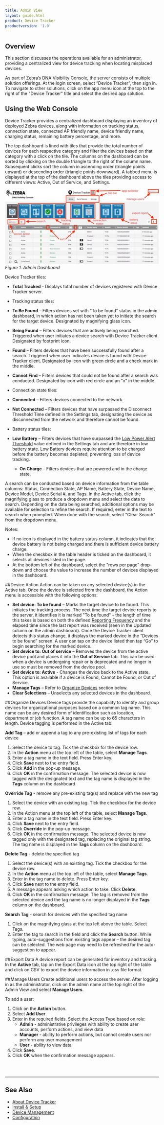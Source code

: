 ```yaml
---
title: Admin View
layout: guide.html
product: Device Tracker
productversion: '1.0'
---
```


## Overview
This section discusses the operations available for an administrator, providing a centralized view for device tracking when locating misplaced devices. 

As part of Zebra’s DNA Visibility Console, the server consists of multiple solution offerings. At the login screen, select “Device Tracker”, then sign in. To navigate to other solutions, click on the app menu icon at the top to the right of the "Device Tracker" title and select the desired app solution.

## Using the Web Console

Device Tracker provides a centralized dashboard displaying an inventory of deployed Zebra devices, along with information on tracking status, connection state, connected AP friendly name, device friendly name, charging status, remaining battery percentage, and more.

The top dashboard is lined with tiles that provide the total number of devices for each respective category and filter the devices based on that category with a click on the tile. The columns on the dashboard can be sorted by clicking on the double triangle to the right of the column name. Subsequent clicks sort the column in ascending order (triangle points upward) or descending order (triangle points downward). A tabbed menu is displayed at the top of the dashboard above the tiles providing access to different views: Active, Out of Service, and Settings. 

![img](DTRK_dashboard.jpg)
_Figure 1. Admin Dashboard_

Device Tracker tiles: 

* **Total Tracked** - Displays total number of devices registered with Device Tracker server.  

* Tracking status tiles:
 * **To Be Found** – Filters devices set with "To be found" status in the admin dashboard, in which action has not been taken yet to initiate the search for the target device. Designated by magnifying glass icon.
 * **Being Found** – Filters devices that are actively being searched. Triggered when user initiates a device search with Device Tracker client. Designated by footprint icon.
 * **Found** – Filters devices that have been successfully found after a search. Triggered when user indicates device is found with Device Tracker client. Designated by icon with green circle and a check mark in the middle.
 * **Cannot Find** – Filters devices that could not be found after a search was conducted. Designated by icon with red circle and an "x" in the middle.

* Connection state tiles:
 * **Connected** – Filters devices connected to the network.
 * **Not Connected** – Filters devices that have surpassed the Disconnect Threshold Time defined in the Settings tab, designating the device as disconnected from the network and therefore cannot be found. 

* Battery status tiles:
 * **Low Battery** – Filters devices that have surpassed the [Low Power Alert Threshold](../config) value defined in the Settings tab and are therefore in low battery state. Low Battery devices require attention to be charged before the battery becomes depleted, preventing loss of device tracking.
     * **On Charge** – Filters devices that are powered and in the charge state. 

A search can be conducted based on device information from the table columns: Status, Connection State, AP Name, Battery State, Device Name, Device Model, Device Serial #, and Tags. In the Active tab, click the magnifying glass to produce a dropdown menu and select the data to search. Depending on the data being searched, additional options may be available for selection to refine the search. If required, enter in the text to search when prompted. When done with the search, select "Clear Search" from the dropdown menu.

Notes: 
* If no icon is displayed in the battery status column, it indicates that the device battery is not being charged and there is sufficient device battery charge.
* When the checkbox in the table header is ticked on the dashboard, it selects all devices listed in the page. 
* At the bottom left of the dashboard, select the "rows per page" drop-down and choose the value to increase the number of devices displayed in the dashboard.

##Device Action
Action can be taken on any selected device(s) in the Active tab.  Once the device is selected from the dashboard, the Action menu is accessible with the following options:
* **Set device: To be found** – Marks the target device to be found.  This initiates the tracking process. The next time the target device reports to the server, it identifies it is marked "To be found" - the length of time this takes is based on both the defined [Reporting Frequency](../config/#applicationconfiguration) and the elapsed time since the last report was received (seen in the Updated column on the admin dashboard). 
Once the Device Tracker client detects this status change, it displays the marked device in the “Devices to be found” screen. A user can tap on the device listed then tap “Go” to begin searching for the marked device. 
* **Set device to: Out of service** – Removes the device from the active device pool and places it into the **Out of Service** tab. This can be used when a device is undergoing repair or is deprecated and no longer in use so must be removed from the device pool.
* **Set device to: Active** - Changes the device back to the Active state. This option is available if a device is Found, Cannot be Found, or Out of Service.
* **Manage Tags** – Refer to [Organize Devices](./#organizedevices) section below.  
* **Clear Selections** – Unselects any selected devices in the dashboard.

##Organize Devices
Device tags provide the capability to identify and group devices for organizational purposes based on a common tag name. This name can be any desired form of identification such as location, department or job function. A tag name can be up to 65 characters in length. Device tagging is performed in the Active tab.

**Add Tag** – add or append a tag to any pre-existing list of tags for each device
1. Select the device to tag. Tick the checkbox for the device row.
2. In the **Action** menu at the top left of the table, select **Manage Tags**.
3. Enter a tag name in the text field. Press Enter key.
4. Click **Save** next to the entry field.
5. Click **Add** in the pop-up message.
6. Click **OK** in the confirmation message. The selected device is now tagged with the designated text and the tag name is displayed in the **Tags** column on the dashboard.

**Override Tag** - remove any pre-existing tag(s) and replace with the new tag
1. Select the device with an existing tag. Tick the checkbox for the device row.
2. In the Action menu at the top left of the table, select **Manage Tags**.
3. Enter a tag name in the text field. Press Enter key.
4. Click **Save** next to the entry field.
5. Click **Override** in the pop-up message.
6. Click **OK** in the confirmation message. 
The selected device is now tagged only with the designated tag, replacing the original tag string. The tag name is displayed in the **Tags** column on the dashboard.

**Delete Tag** - delete the specified tag 
1. Select the device(s) with an existing tag. Tick the checkbox for the device row.
2. In the **Action** menu at the top left of the table, select **Manage Tags**. 
3. Enter in the tag name to delete. Press Enter key.
4. Click **Save** next to the entry field.
5. A message appears asking which action to take. Click **Delete**.
6. Click **OK** in the confirmation message. 
The tag is removed from the selected device and the tag name is no longer displayed in the **Tags** column on the dashboard.

**Search Tag** - search for devices with the specified tag name
1. Click on the magnifying glass at the top left above the table. Select Tags.
2. Enter the tag to search in the field and click the **Search** button. While typing, auto-suggestions from existing tags appear – the desired tag can be selected. The web page may need to be refreshed for the auto-suggestion to appear.

##Export Data
A device report can be generated for inventory and tracking. In the **Active** tab, tap on the Export Data icon at the top right of the table and click on CSV to export the device information in .csv file format.

##Manage Users
Create additional users to access the server. After logging in as the administrator, click on the admin name at the top right of the Admin View and select **Manage Users**.

To add a user:

1. Click on the **Action** button.
2. Select **Add User**.
3. Enter in the required fields. Select the Access Type based on role:
     * **Admin** - administrative privileges with ability to create user accounts, perform actions, and view data
     * **Manager** - ability to perform actions, but cannot create users nor perform any user management
     * **User** - ability to view data
4. Click **Save**.
5. Click **OK** when the confirmation message appears.

<br>
<br>

-----

## See Also

* [About Device Tracker](../about)
* [Install & Setup](../setup)
* [Device Management](../mgmt)
* [Configuration](../config)